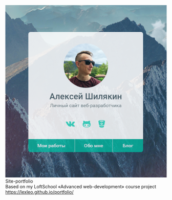 ![LEXLEO SITE](docs/assets/images/github_page.png)
Site-portfolio  
Based on my LoftSchool «Advanced web-development» course project
https://lexleo.github.io/portfolio/
